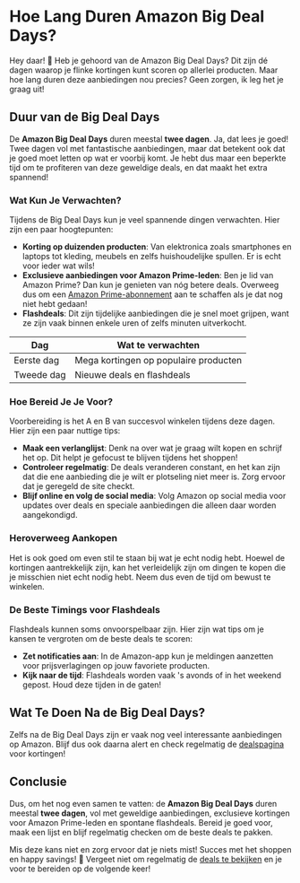 # Hoe Lang Duren Amazon Big Deal Days?

Hey daar! 🎉 Heb je gehoord van de Amazon Big Deal Days? Dit zijn dé dagen waarop je flinke kortingen kunt scoren op allerlei producten. Maar hoe lang duren deze aanbiedingen nou precies? Geen zorgen, ik leg het je graag uit! 

## Duur van de Big Deal Days

De **Amazon Big Deal Days** duren meestal **twee dagen**. Ja, dat lees je goed! Twee dagen vol met fantastische aanbiedingen, maar dat betekent ook dat je goed moet letten op wat er voorbij komt. Je hebt dus maar een beperkte tijd om te profiteren van deze geweldige deals, en dat maakt het extra spannend!

### Wat Kun Je Verwachten?

Tijdens de Big Deal Days kun je veel spannende dingen verwachten. Hier zijn een paar hoogtepunten:

- **Korting op duizenden producten**: Van elektronica zoals smartphones en laptops tot kleding, meubels en zelfs huishoudelijke spullen. Er is echt voor ieder wat wils!
- **Exclusieve aanbiedingen voor Amazon Prime-leden**: Ben je lid van Amazon Prime? Dan kun je genieten van nóg betere deals. Overweeg dus om een [Amazon Prime-abonnement](https://amzn.to/44lnnKN) aan te schaffen als je dat nog niet hebt gedaan!
- **Flashdeals**: Dit zijn tijdelijke aanbiedingen die je snel moet grijpen, want ze zijn vaak binnen enkele uren of zelfs minuten uitverkocht.

| **Dag**       | **Wat te verwachten**                   |
|---------------|-----------------------------------------|
| Eerste dag    | Mega kortingen op populaire producten   |
| Tweede dag    | Nieuwe deals en flashdeals              |

### Hoe Bereid Je Je Voor?

Voorbereiding is het A en B van succesvol winkelen tijdens deze dagen. Hier zijn een paar nuttige tips:

- **Maak een verlanglijst**: Denk na over wat je graag wilt kopen en schrijf het op. Dit helpt je gefocust te blijven tijdens het shoppen!
- **Controleer regelmatig**: De deals veranderen constant, en het kan zijn dat die ene aanbieding die je wilt er plotseling niet meer is. Zorg ervoor dat je geregeld de site checkt.
- **Blijf online en volg de social media**: Volg Amazon op social media voor updates over deals en speciale aanbiedingen die alleen daar worden aangekondigd.

### Heroverweeg Aankopen

Het is ook goed om even stil te staan bij wat je echt nodig hebt. Hoewel de kortingen aantrekkelijk zijn, kan het verleidelijk zijn om dingen te kopen die je misschien niet echt nodig hebt. Neem dus even de tijd om bewust te winkelen. 

### De Beste Timings voor Flashdeals

Flashdeals kunnen soms onvoorspelbaar zijn. Hier zijn wat tips om je kansen te vergroten om de beste deals te scoren:

- **Zet notificaties aan**: In de Amazon-app kun je meldingen aanzetten voor prijsverlagingen op jouw favoriete producten.
- **Kijk naar de tijd**: Flashdeals worden vaak 's avonds of in het weekend gepost. Houd deze tijden in de gaten!

## Wat Te Doen Na de Big Deal Days?

Zelfs na de Big Deal Days zijn er vaak nog veel interessante aanbiedingen op Amazon. Blijf dus ook daarna alert en check regelmatig de [dealspagina](https://amzn.to/3ZJELHE) voor kortingen!

## Conclusie

Dus, om het nog even samen te vatten: de **Amazon Big Deal Days** duren meestal **twee dagen**, vol met geweldige aanbiedingen, exclusieve kortingen voor Amazon Prime-leden en spontane flashdeals. Bereid je goed voor, maak een lijst en blijf regelmatig checken om de beste deals te pakken.

Mis deze kans niet en zorg ervoor dat je niets mist! Succes met het shoppen en happy savings! 🎊 Vergeet niet om regelmatig de [deals te bekijken](https://amzn.to/3ZJELHE) en je voor te bereiden op de volgende keer!